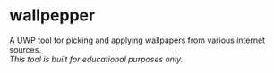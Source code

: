 # wallpepper
A UWP tool for picking and applying wallpapers from various internet sources.  
*This tool is built for educational purposes only.*
